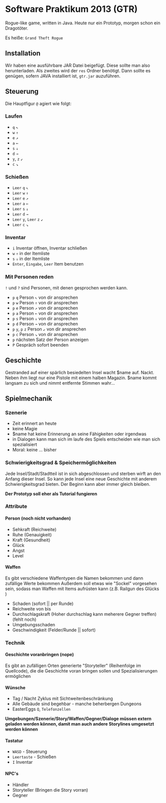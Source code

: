 # Software Praktikum 2013 (GTR)


Rogue-like game, written in Java. Heute nur ein Prototyp, morgen schon ein Dragotöter. 

Es heiße: `Grand Theft Rogue`

## Installation
Wir haben eine ausführbare JAR Datei beigefügt. Diese sollte man also herunterladen. Als zweites wird der `res` Ordner benötigt. Dann sollte es genügen, sofern JAVA installiert ist, `gtr.jar` auzuführen.

## Steuerung
Die Hauptfigur `@` agiert wie folgt:

### Laufen
- `q` `↖`
- `w` `↑`
- `e` `↗`
- `a` `←`
- `s` `↓`
- `d` `→`
- `y`, `z` `↙`
- `c` `↘`

### Schießen
- `Leer` `q` `↖`
- `Leer` `w` `↑`
- `Leer` `e` `↗`
- `Leer` `a` `←`
- `Leer` `s` `↓`
- `Leer` `d` `→`
- `Leer` `y`, `Leer` `z` `↙`
- `Leer` `c` `↘`

### Inventar
- `i` Inventar öffnen, Inventar schließen
- `w` `↑` in der Itemliste
- `s` `↓` in der Itemliste
- `Enter`, `Eingabe`, `Leer` Item benutzen

### Mit Personen reden
`!` und `?` sind Personen, mit denen gesprochen werden kann.
- `p` `q` Person `↖` von dir ansprechen
- `p` `w` Person `↑` von dir ansprechen
- `p` `e` Person `↗` von dir ansprechen
- `p` `a` Person `←` von dir ansprechen
- `p` `s` Person `↓` von dir ansprechen
- `p` `d` Person `→` von dir ansprechen
- `p` `y`, `p` `z` Person `↙` von dir ansprechen
- `p` `c` Person `↘` von dir ansprechen
- `p` nächsten Satz der Person anzeigen
- `P` Gespräch sofort beenden


## Geschichte
Gestranded auf einer spärlich besiedelten Insel wacht $name auf. Nackt. Neben ihm liegt nur eine Pistole mit einem halben Magazin. $name kommt langsam zu sich und nimmt entfernte Stimmen wahr…

## Spielmechanik

### Szenerie
- Zeit erinnert an heute
- keine Magie
- $name hat keine Erinnerung an seine Fähigkeiten oder irgendwas
- in Dialogen kann man sich im laufe des Spiels entscheiden wie man sich spezialisiert
- Moral: keine … bisher

### Schwierigkeitsgrad & Speichermöglichkeiten
Jede Insel/Stadt/Stadtteil ist in sich abgeschlossen und sterben wirft an den Anfang dieser Insel. So kann jede Insel eine neue Geschichte mit anderem Schwierigkeitsgrad bieten. Der Beginn kann aber immer gleich bleiben.

__Der Prototyp soll eher als Tutorial fungieren__

### Attribute
#### Person (noch nicht vorhanden)
- Sehkraft (Reichweite)  
- Ruhe (Genauigkeit)
- Kraft (Gesundheit)
- Glück
- Angst
- Level

#### Waffen
Es gibt verschiedene Waffentypen die Namen bekommen und dann zufällige Werte bekommen
Außerdem soll etwas wie "Sockel" vorgesehen sein, sodass man Waffen mit Items aufrüsten kann
(z.B. Railgun des Glücks )

- Schaden (sofort || per Runde)
- Reichweite von bis
- Durchschlagskraft (Hoher durchschlag kann meherere Gegner treffen) (fehlt noch)
- Umgebungsschaden
- Geschwindigkeit (Felder/Runde || sofort)

### Technik
#### Geschichte voranbringen (nope)
Es gibt an zufälligen Orten generierte "Storyteller" (Reihenfolge im Quellcode), die die Geschichte voran bringen sollen und Spezialisierungen ermöglichen

#### Wünsche
- Tag / Nacht Zyklus mit Sichtweitenbeschränkung
- Alle Gebäude sind begehbar - manche beherbergen Dungeons 
- EasterEggs `Q`, `Telefonzellen` 

__Umgebungen/Szenerie/Story/Waffen/Gegner/Dialoge müssen extern geladen werden können, damit man auch andere Storylines umgesetzt werden können__


#### Tastatur
- `WASD` - Steuerung
- `Leertaste` - Schießen
- `I` Inventar

#### NPC's 
- Händler
- Storyteller (Bringen die Story vorran)
- Gegner
